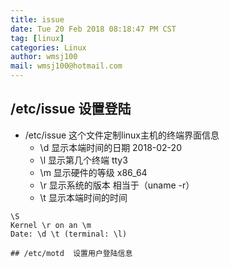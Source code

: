 ```yaml
---
title: issue
date: Tue 20 Feb 2018 08:18:47 PM CST
tag: [linux]
categories: Linux
author: wmsj100
mail: wmsj100@hotmail.com
---
```


## /etc/issue 设置登陆
- /etc/issue 这个文件定制linux主机的终端界面信息
    - \d 显示本端时间的日期 2018-02-20
    - \l 显示第几个终端 tty3
    - \m 显示硬件的等级 x86_64
    - \r 显示系统的版本 相当于（uname -r）
    - \t 显示本端时间的时间

```shell
\S
Kernel \r on an \m
Date: \d \t (terminal: \l)

## /etc/motd  设置用户登陆信息
